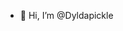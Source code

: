 - 👋 Hi, I’m @Dyldapickle

<!---
Dyldapickle/Dyldapickle is a ✨ special ✨ repository because its `README.md` (this file) appears on your GitHub profile.
You can click the Preview link to take a look at your changes.
--->
